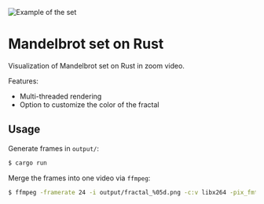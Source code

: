 ![Example of the set](https://i.imgur.com/Pve0Vw0.png)

# Mandelbrot set on Rust
Visualization of Mandelbrot set on Rust in zoom video.

Features:
- Multi-threaded rendering
- Option to customize the color of the fractal

## Usage
Generate frames in `output/`:
```bash
$ cargo run
```
Merge the frames into one video via `ffmpeg`:
```bash
$ ffmpeg -framerate 24 -i output/fractal_%05d.png -c:v libx264 -pix_fmt yuv420p -crf 18 -y video.mp4 
```
